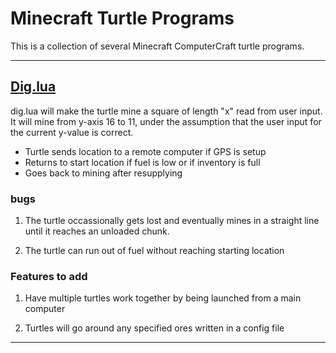 # Minecraft Turtle Programs

This is a collection of several Minecraft ComputerCraft turtle programs.

------------------------------------------------------------------------------

## [Dig.lua](dig.lua)
dig.lua will make the turtle mine a square of length "x" read from user input.
It will mine from y-axis 16 to 11, under the assumption that the user input for the current y-value is correct.

- Turtle sends location to a remote computer if GPS is setup
- Returns to start location if fuel is low or if inventory is full
- Goes back to mining after resupplying

### bugs

1. The turtle occassionally gets lost and eventually mines in a straight line until it reaches an unloaded chunk.

2. The turtle can run out of fuel without reaching starting location

### Features to add

1. Have multiple turtles work together by being launched from a main computer

2. Turtles will go around any specified ores written in a config file


------------------------------------------------------------------------------
